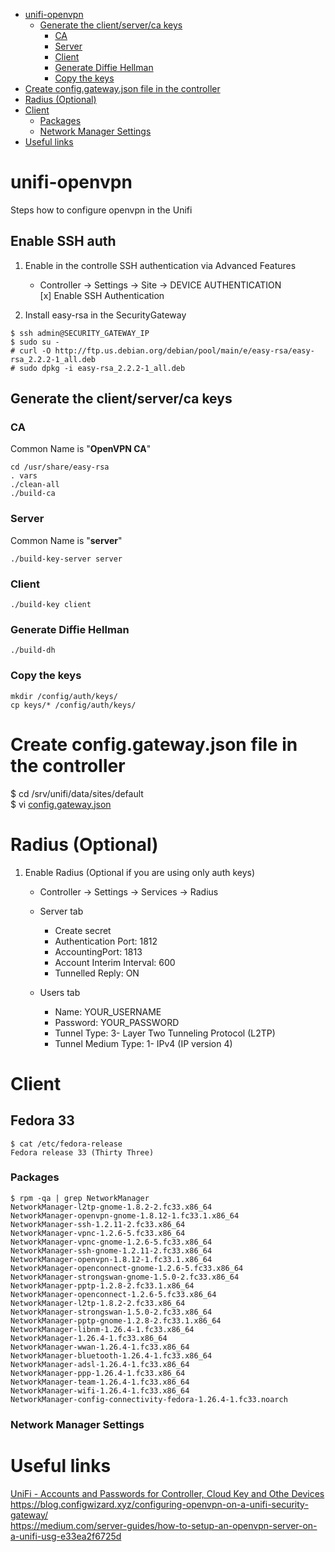 - [unifi-openvpn](#unifi-openvpn)
  * [Generate the client/server/ca keys](#generate-the-client-server-ca-keys)
    + [CA](#ca)
    + [Server](#server)
    + [Client](#client)
    + [Generate Diffie Hellman](#generate-diffie-hellman)
    + [Copy the keys](#copy-the-keys)
- [Create config.gateway.json file in the controller](#create-configgatewayjson-file-in-the-controller)
- [Radius (Optional)](#radius--optional-)
- [Client](#client-1)
  * [Packages](#packages)
  * [Network Manager Settings](#network-manager-settings)
- [Useful links](#useful-links)

# unifi-openvpn
Steps how to configure openvpn in the Unifi

## Enable SSH auth
1) Enable in the controlle SSH authentication via Advanced Features
    - Controller -> Settings -> Site -> DEVICE AUTHENTICATION  
      [x] Enable SSH Authentication


2) Install easy-rsa in the SecurityGateway
```
$ ssh admin@SECURITY_GATEWAY_IP
$ sudo su -
# curl -O http://ftp.us.debian.org/debian/pool/main/e/easy-rsa/easy-rsa_2.2.2-1_all.deb
# sudo dpkg -i easy-rsa_2.2.2-1_all.deb
```

## Generate the client/server/ca keys
### CA
Common Name is "**OpenVPN CA**"
```
cd /usr/share/easy-rsa
. vars
./clean-all
./build-ca
```

### Server
Common Name is "**server**"
```
./build-key-server server
```

### Client
```
./build-key client
```
### Generate Diffie Hellman
```
./build-dh
```

### Copy the keys
```
mkdir /config/auth/keys/
cp keys/* /config/auth/keys/
```

# Create config.gateway.json file in the controller
$ cd /srv/unifi/data/sites/default  
$ vi [config.gateway.json](https://github.com/dougsland/unifi-openvpn/blob/main/CONTROLLER/srv/unifi/data/sites/default/config.gateway.json)

# Radius (Optional)

1) Enable Radius (Optional if you are using only auth keys)

   - Controller -> Settings -> Services -> Radius 

   - Server tab
     - Create secret
     - Authentication Port: 1812
     - AccountingPort: 1813
     - Account Interim Interval: 600
     - Tunnelled Reply: ON

   - Users tab
     - Name: YOUR_USERNAME
     - Password: YOUR_PASSWORD
     - Tunnel Type: 3- Layer Two Tunneling Protocol (L2TP)
     - Tunnel Medium Type: 1- IPv4 (IP version 4)


# Client
## Fedora 33

```
$ cat /etc/fedora-release 
Fedora release 33 (Thirty Three)
```
### Packages
```
$ rpm -qa | grep NetworkManager
NetworkManager-l2tp-gnome-1.8.2-2.fc33.x86_64
NetworkManager-openvpn-gnome-1.8.12-1.fc33.1.x86_64
NetworkManager-ssh-1.2.11-2.fc33.x86_64
NetworkManager-vpnc-1.2.6-5.fc33.x86_64
NetworkManager-vpnc-gnome-1.2.6-5.fc33.x86_64
NetworkManager-ssh-gnome-1.2.11-2.fc33.x86_64
NetworkManager-openvpn-1.8.12-1.fc33.1.x86_64
NetworkManager-openconnect-gnome-1.2.6-5.fc33.x86_64
NetworkManager-strongswan-gnome-1.5.0-2.fc33.x86_64
NetworkManager-pptp-1.2.8-2.fc33.1.x86_64
NetworkManager-openconnect-1.2.6-5.fc33.x86_64
NetworkManager-l2tp-1.8.2-2.fc33.x86_64
NetworkManager-strongswan-1.5.0-2.fc33.x86_64
NetworkManager-pptp-gnome-1.2.8-2.fc33.1.x86_64
NetworkManager-libnm-1.26.4-1.fc33.x86_64
NetworkManager-1.26.4-1.fc33.x86_64
NetworkManager-wwan-1.26.4-1.fc33.x86_64
NetworkManager-bluetooth-1.26.4-1.fc33.x86_64
NetworkManager-adsl-1.26.4-1.fc33.x86_64
NetworkManager-ppp-1.26.4-1.fc33.x86_64
NetworkManager-team-1.26.4-1.fc33.x86_64
NetworkManager-wifi-1.26.4-1.fc33.x86_64
NetworkManager-config-connectivity-fedora-1.26.4-1.fc33.noarch
```

### Network Manager Settings

# Useful links
[UniFi - Accounts and Passwords for Controller, Cloud Key and Othe Devices](https://help.ui.com/hc/en-us/articles/204909374-UniFi-Accounts-and-Passwords-for-Controller-Cloud-Key-and-Other-Devices)
https://blog.configwizard.xyz/configuring-openvpn-on-a-unifi-security-gateway/  
https://medium.com/server-guides/how-to-setup-an-openvpn-server-on-a-unifi-usg-e33ea2f6725d
